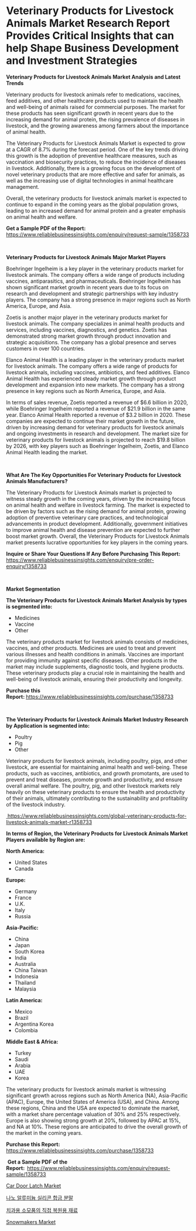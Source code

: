 <p><h1>Veterinary Products for Livestock Animals Market Research Report Provides Critical Insights that can help Shape Business Development and Investment Strategies</h1></p><p><strong>Veterinary Products for Livestock Animals Market Analysis and Latest Trends</strong></p>
<p><p>Veterinary products for livestock animals refer to medications, vaccines, feed additives, and other healthcare products used to maintain the health and well-being of animals raised for commercial purposes. The market for these products has seen significant growth in recent years due to the increasing demand for animal protein, the rising prevalence of diseases in livestock, and the growing awareness among farmers about the importance of animal health.</p><p>The Veterinary Products for Livestock Animals Market is expected to grow at a CAGR of 8.7% during the forecast period. One of the key trends driving this growth is the adoption of preventive healthcare measures, such as vaccination and biosecurity practices, to reduce the incidence of diseases in livestock. Additionally, there is a growing focus on the development of novel veterinary products that are more effective and safer for animals, as well as the increasing use of digital technologies in animal healthcare management.</p><p>Overall, the veterinary products for livestock animals market is expected to continue to expand in the coming years as the global population grows, leading to an increased demand for animal protein and a greater emphasis on animal health and welfare.</p></p>
<p><strong>Get a Sample PDF of the Report:&nbsp;</strong> <a href="https://www.reliablebusinessinsights.com/enquiry/request-sample/1358733">https://www.reliablebusinessinsights.com/enquiry/request-sample/1358733</a></p>
<p>&nbsp;</p>
<p><strong>Veterinary Products for Livestock Animals Major Market Players</strong></p>
<p><p>Boehringer Ingelheim is a key player in the veterinary products market for livestock animals. The company offers a wide range of products including vaccines, antiparasitics, and pharmaceuticals. Boehringer Ingelheim has shown significant market growth in recent years due to its focus on research and development and strategic partnerships with key industry players. The company has a strong presence in major regions such as North America, Europe, and Asia.</p><p>Zoetis is another major player in the veterinary products market for livestock animals. The company specializes in animal health products and services, including vaccines, diagnostics, and genetics. Zoetis has demonstrated strong market growth through product innovation and strategic acquisitions. The company has a global presence and serves customers in over 100 countries.</p><p>Elanco Animal Health is a leading player in the veterinary products market for livestock animals. The company offers a wide range of products for livestock animals, including vaccines, antibiotics, and feed additives. Elanco Animal Health has experienced steady market growth through product development and expansion into new markets. The company has a strong presence in key regions such as North America, Europe, and Asia.</p><p>In terms of sales revenue, Zoetis reported a revenue of $6.6 billion in 2020, while Boehringer Ingelheim reported a revenue of $21.9 billion in the same year. Elanco Animal Health reported a revenue of $3.2 billion in 2020. These companies are expected to continue their market growth in the future, driven by increasing demand for veterinary products for livestock animals and ongoing investments in research and development. The market size for veterinary products for livestock animals is projected to reach $19.8 billion by 2026, with key players such as Boehringer Ingelheim, Zoetis, and Elanco Animal Health leading the market.</p></p>
<p>&nbsp;</p>
<p><strong>What Are The Key Opportunities For Veterinary Products for Livestock Animals Manufacturers?</strong></p>
<p><p>The Veterinary Products for Livestock Animals market is projected to witness steady growth in the coming years, driven by the increasing focus on animal health and welfare in livestock farming. The market is expected to be driven by factors such as the rising demand for animal protein, growing adoption of preventive veterinary care practices, and technological advancements in product development. Additionally, government initiatives to improve animal health and disease prevention are expected to further boost market growth. Overall, the Veterinary Products for Livestock Animals market presents lucrative opportunities for key players in the coming years.</p></p>
<p><strong>Inquire or Share Your Questions If Any Before Purchasing This Report:</strong> <a href="https://www.reliablebusinessinsights.com/enquiry/pre-order-enquiry/1358733">https://www.reliablebusinessinsights.com/enquiry/pre-order-enquiry/1358733</a></p>
<p>&nbsp;</p>
<p><strong>Market Segmentation</strong></p>
<p><strong>The Veterinary Products for Livestock Animals Market Analysis by types is segmented into:</strong></p>
<p><ul><li>Medicines</li><li>Vaccine</li><li>Other</li></ul></p>
<p><p>The veterinary products market for livestock animals consists of medicines, vaccines, and other products. Medicines are used to treat and prevent various illnesses and health conditions in animals. Vaccines are important for providing immunity against specific diseases. Other products in the market may include supplements, diagnostic tools, and hygiene products. These veterinary products play a crucial role in maintaining the health and well-being of livestock animals, ensuring their productivity and longevity.</p></p>
<p><strong>Purchase this Report:&nbsp;</strong><a href="https://www.reliablebusinessinsights.com/purchase/1358733">https://www.reliablebusinessinsights.com/purchase/1358733</a></p>
<p>&nbsp;</p>
<p><strong>The Veterinary Products for Livestock Animals Market Industry Research by Application is segmented into:</strong></p>
<p><ul><li>Poultry</li><li>Pig</li><li>Other</li></ul></p>
<p><p>Veterinary products for livestock animals, including poultry, pigs, and other livestock, are essential for maintaining animal health and well-being. These products, such as vaccines, antibiotics, and growth promotants, are used to prevent and treat diseases, promote growth and productivity, and ensure overall animal welfare. The poultry, pig, and other livestock markets rely heavily on these veterinary products to ensure the health and productivity of their animals, ultimately contributing to the sustainability and profitability of the livestock industry.</p></p>
<p><a href="https://www.reliablebusinessinsights.com/global-veterinary-products-for-livestock-animals-market-r1358733">&nbsp;https://www.reliablebusinessinsights.com/global-veterinary-products-for-livestock-animals-market-r1358733</a></p>
<p><strong>In terms of Region, the Veterinary Products for Livestock Animals Market Players available by Region are:</strong></p>
<p>
    <p> <strong> North America: </strong>
        <ul>
            <li>United States</li>
            <li>Canada</li>
        </ul>
        </p> 
    <p> <strong> Europe: </strong>
        <ul>
            <li>Germany</li>
            <li>France</li>
            <li>U.K.</li>
            <li>Italy</li>
            <li>Russia</li>
        </ul>
        </p> 
    <p> <strong> Asia-Pacific: </strong>
        <ul>
            <li>China</li>
            <li>Japan</li>
            <li>South Korea</li>
            <li>India</li>
            <li>Australia</li>
            <li>China Taiwan</li>
            <li>Indonesia</li>
            <li>Thailand</li>
            <li>Malaysia</li>
        </ul>
        </p> 
    <p> <strong> Latin America: </strong>
        <ul>
            <li>Mexico</li>
            <li>Brazil</li>
            <li>Argentina Korea</li>
            <li>Colombia</li>
        </ul>
        </p> 
    <p> <strong> Middle East & Africa: </strong>
        <ul>
            <li>Turkey</li>
            <li>Saudi</li>
            <li>Arabia</li>
            <li>UAE</li>
            <li>Korea</li>
        </ul>
    </p>
    </p>
<p><p>The veterinary products for livestock animals market is witnessing significant growth across regions such as North America (NA), Asia-Pacific (APAC), Europe, the United States of America (USA), and China. Among these regions, China and the USA are expected to dominate the market, with a market share percentage valuation of 30% and 25% respectively. Europe is also showing strong growth at 20%, followed by APAC at 15%, and NA at 10%. These regions are anticipated to drive the overall growth of the market in the coming years.</p></p>
<p><strong>Purchase this Report: </strong><a href="https://www.reliablebusinessinsights.com/purchase/1358733">https://www.reliablebusinessinsights.com/purchase/1358733</a></p>
<p>&nbsp;<strong>Get a Sample PDF of the Report:&nbsp;&nbsp;</strong><a href="https://www.reliablebusinessinsights.com/enquiry/request-sample/1358733">https://www.reliablebusinessinsights.com/enquiry/request-sample/1358733</a></p>
<p><strong></strong></p>
<p><p><a href="https://www.linkedin.com/pulse/car-door-latch-market-insight-trends-growth-forecasted-from-cdvof?trackingId=pKV2qQJHVyU05RdtY39uRg%3D%3D">Car Door Latch Market</a></p><p><a href="https://medium.com/@midge5687567/%EB%82%98%EB%85%B8-%EC%95%8C%EB%A3%A8%EB%AF%B8%EB%8A%84-%EC%8B%A4%EB%A6%AC%EC%BD%98-%ED%95%A9%EA%B8%88-%EB%B6%84%EB%A7%90-%EC%8B%9C%EC%9E%A5%EC%9D%80-%EC%8B%9C%EC%9E%A5-%EC%A0%90%EC%9C%A0%EC%9C%A8-%ED%81%AC%EA%B8%B0-%EB%B0%8F-2031%EB%85%84%EA%B9%8C%EC%A7%80-%EC%98%88%EC%B8%A1%EB%90%9C-%EC%98%88%EC%83%81%EC%97%90-%EC%B4%88%EC%A0%90%EC%9D%84-%EB%A7%9E%EC%B6%A5%EB%8B%88%EB%8B%A4-1ab67586ed20">나노 알루미늄 실리콘 합금 분말</a></p><p><a href="https://medium.com/@jordanilliamson678678_12326/%EC%B9%98%EA%B3%BC-%EC%9A%A9%ED%92%88-%EC%8B%9C%EC%9E%A5%EC%9D%98-%EC%A7%81%EC%A0%91-%EB%B3%B5%EC%9B%90%EC%9E%AC%EB%A3%8C-%EC%8B%9C%EC%9E%A5-%EC%A0%90%EC%9C%A0%EC%9C%A8-%EC%8B%9C%EC%9E%A5-%EB%8F%99%ED%96%A5-%EB%B0%8F-%EB%AF%B8%EB%9E%98-%EC%84%B1%EC%9E%A5-%ED%83%90%EC%83%89-66a1268a8b39">치과용 소모품의 직접 복원용 재료</a></p><p><a href="https://www.linkedin.com/pulse/analyzing-snowmakers-market-global-industry-perspective-forecast-hipqf?trackingId=weuVjBokj1P7FG%2F5o6rARQ%3D%3D">Snowmakers Market</a></p></p>